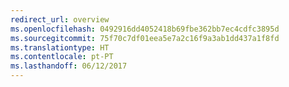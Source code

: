 ```yaml
---
redirect_url: overview
ms.openlocfilehash: 0492916dd4052418b69fbe362bb7ec4cdfc3895d
ms.sourcegitcommit: 75f70c7df01eea5e7a2c16f9a3ab1dd437a1f8fd
ms.translationtype: HT
ms.contentlocale: pt-PT
ms.lasthandoff: 06/12/2017
---
```

